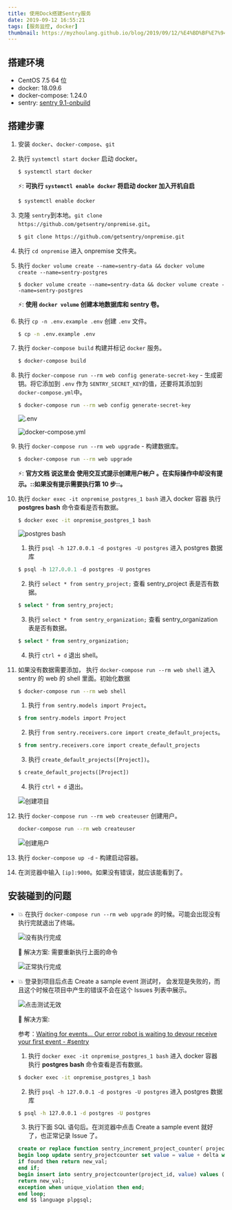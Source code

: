 ```yaml
---
title: 使用Dock搭建Sentry服务
date: 2019-09-12 16:55:21
tags: [服务监控, docker]
thumbnail: https://myzhoulang.github.io/blog/2019/09/12/%E4%BD%BF%E7%94%A8Dock%E6%90%AD%E5%BB%BASentry%E6%9C%8D%E5%8A%A1/sentry.jpeg
---
```


## 搭建环境

- CentOS 7.5 64 位
- docker: 18.09.6
- docker-compose: 1.24.0
- sentry: [sentry 9.1-onbuild](https://hub.docker.com/_/sentry)

## 搭建步骤

1. 安装 `docker`、`docker-compose`、`git`
2. 执行 `systemctl start docker` 启动 docker。

   ```bash
   $ systemctl start docker
   ```

   ⚡️: **可执行 `systemctl enable docker` 将启动 docker 加入开机自启**

   ```bash
   $ systemctl enable docker
   ```

3. 克隆 `sentry`到本地。`git clone https://github.com/getsentry/onpremise.git`。

   ```bash
   $ git clone https://github.com/getsentry/onpremise.git
   ```

4. 执行 `cd onpremise` 进入 onpremise 文件夹。

5. 执行 `docker volume create --name=sentry-data && docker volume create --name=sentry-postgres`

   ```docker
   $ docker volume create --name=sentry-data && docker volume create --name=sentry-postgres
   ```

   ⚡️: **使用 `docker volume` 创建本地数据库和 sentry 卷。**

6. 执行 `cp -n .env.example .env` 创建 `.env` 文件。

   ```bash
   $ cp -n .env.example .env
   ```

7. 执行 `docker-compose build` 构建并标记 `docker` 服务。

   ```bash
   $ docker-compose build
   ```

8. 执行 `docker-compose run --rm web config generate-secret-key` - 生成密钥。将它添加到 `.env` 作为 `SENTRY_SECRET_KEY`的值，还要将其添加到 `docker-compose.yml`中。

   ```bash
   $ docker-compose run --rm web config generate-secret-key
   ```

   ![.env](1.png)

   ![docker-compose.yml](2.png)

9. 执行 `docker-compose run --rm web upgrade` - 构建数据库。

   ```bash
   $ docker-compose run --rm web upgrade
   ```

   ⚡️: **官方文档 说这里会 使用交互式提示创建用户帐户 。在实际操作中却没有提示。::如果没有提示需要执行第 10 步::。**

10. 执行 `docker exec -it onpremise_postgres_1 bash` 进入 docker 容器 执行 **postgres bash** 命令查看是否有数据。

    ```bash
    $ docker exec -it onpremise_postgres_1 bash
    ```

    ![postgres bash](3.png)

    1. 执行 `psql -h 127.0.0.1 -d postgres -U postgres` 进入 postgres 数据库

    ```sql
    $ psql -h 127.0.0.1 -d postgres -U postgres
    ```

    2. 执行 `select * from sentry_project;` 查看 sentry_project 表是否有数据。

    ```sql
    $ select * from sentry_project;
    ```

    3. 执行 `select * from sentry_organization;` 查看 sentry_organization 表是否有数据。

    ```sql
    $ select * from sentry_organization;
    ```

    4. 执行 `ctrl + d` 退出 shell。

11. 如果没有数据需要添加， 执行 `docker-compose run --rm web shell` 进入 sentry 的 web 的 shell 里面。初始化数据

    ```bash
    $ docker-compose run --rm web shell
    ```

    1. 执行 `from sentry.models import Project`。

    ```sql
    $ from sentry.models import Project
    ```

    2. 执行 `from sentry.receivers.core import create_default_projects`。

    ```sql
    $ from sentry.receivers.core import create_default_projects
    ```

    3. 执行 `create_default_projects([Project])`。

    ```sql
    $ create_default_projects([Project])
    ```

    4. 执行 `ctrl + d` 退出。

    ![创建项目](4.png)

12. 执行 `docker-compose run --rm web createuser` 创建用户。

    ```bash
    docker-compose run --rm web createuser
    ```

    ![创建用户](5.png)

13. 执行 `docker-compose up -d` - 构建启动容器。
14. 在浏览器中输入 `[ip]:9000`。如果没有错误，就应该能看到了。

## 安装碰到的问题

- 💥 在执行 `docker-compose run --rm web upgrade` 的时候。可能会出现没有执行完就退出了终端。

  ![没有执行完成](6.png)

  🔨 解决方案: 需要重新执行上面的命令

  ![正常执行完成](7.png)

- 💥 登录到项目后点击 Create a sample event 测试时， 会发现是失败的，而且这个时候在项目中产生的错误不会在这个 Issues 列表中展示。

  ![点击测试无效](8.png)

  🔨 解决方案:

  参考：[Waiting for events… Our error robot is waiting to devour receive your first event - #sentry](https://forum.sentry.io/t/waiting-for-events-our-error-robot-is-waiting-to-devour-receive-your-first-event/4355)

  1. 执行 `docker exec -it onpremise_postgres_1 bash` 进入 docker 容器 执行 **postgres bash** 命令查看是否有数据。

  ```bash
  $ docker exec -it onpremise_postgres_1 bash
  ```

  2. 执行 `psql -h 127.0.0.1 -d postgres -U postgres` 进入 postgres 数据库

  ```bash
  $ psql -h 127.0.0.1 -d postgres -U postgres
  ```

  3. 执行下面 SQL 语句后。在浏览器中点击 Create a sample event 就好了，也正常记录 Issue 了。

  ```sql
  create or replace function sentry_increment_project_counter( project bigint, delta int) returns int as $$ declare new_val int;
  begin loop update sentry_projectcounter set value = value + delta where project_id = project returning value into new_val;
  if found then return new_val;
  end if;
  begin insert into sentry_projectcounter(project_id, value) values (project, delta) returning value into new_val;
  return new_val;
  exception when unique_violation then end;
  end loop;
  end $$ language plpgsql;
  ```
